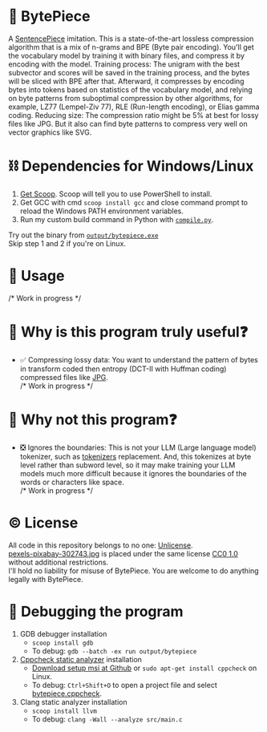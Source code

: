 # 🎉 BytePiece
A [SentencePiece](https://github.com/google/sentencepiece) imitation. This is a state-of-the-art lossless compression algorithm that is a mix of n-grams and BPE (Byte pair encoding). You'll get the vocabulary model by training it with binary files, and compress it by encoding with the model. Training process: The unigram with the best subvector and scores will be saved in the training process, and the bytes will be sliced with BPE after that. Afterward, it compresses by encoding bytes into tokens based on statistics of the vocabulary model, and relying on byte patterns from suboptimal compression by other algorithms, for example, LZ77 (Lempel-Ziv 77), RLE (Run-length encoding), or Elias gamma coding. Reducing size: The compression ratio might be 5% at best for lossy files like JPG. But it also can find byte patterns to compress very well on vector graphics like SVG.  

# ⛓️ Dependencies for Windows/Linux
1.	[Get Scoop](https://scoop.sh/). Scoop will tell you to use PowerShell to install.  
2.	Get GCC with cmd `scoop install gcc` and close command prompt to reload the Windows PATH environment variables.  
3.	Run my custom build command in Python with [`compile.py`](compile.py).  

Try out the binary from [`output/bytepiece.exe`](output/bytepiece.exe)  
Skip step 1 and 2 if you're on Linux.  

# 🔧 Usage
/* Work in progress */

# 🧲 Why is this program truly useful❓
- ✅ Compressing lossy data: You want to understand the pattern of bytes in transform coded then entropy (DCT-II with Huffman coding) compressed files like [JPG](https://en.wikipedia.org/wiki/JPEG#JPEG_codec_example).  
/* Work in progress */

# 🗿 Why not this program❓
- ❎ Ignores the boundaries: This is not your LLM (Large language model) tokenizer, such as [tokenizers](https://github.com/huggingface/tokenizers) replacement. And, this tokenizes at byte level rather than subword level, so it may make training your LLM models much more difficult because it ignores the boundaries of the words or characters like space.  
/* Work in progress */

# ©️ License
All code in this repository belongs to no one: [Unlicense](UNLICENSE).  
[pexels-pixabay-302743.jpg](pexels-pixabay-302743.jpg) is placed under the same license [CC0 1.0](https://creativecommons.org/publicdomain/zero/1.0/) without additional restrictions.  
I'll hold no liability for misuse of BytePiece. You are welcome to do anything legally with BytePiece.  

# 🤔 Debugging the program
1.	GDB debugger installation  
	-	`scoop install gdb`  
	-	To debug: `gdb --batch -ex run output/bytepiece`  
2.	[Cppcheck static analyzer](https://cppcheck.net/) installation
	-	[Download setup msi at Github](https://github.com/danmar/cppcheck/releases/) or `sudo apt-get install cppcheck` on Linux.  
	-	To debug: `Ctrl+Shift+O` to open a project file and select [bytepiece.cppcheck](bytepiece.cppcheck).  
3.	Clang static analyzer installation  
	-	`scoop install llvm`  
	-	To debug: `clang -Wall --analyze src/main.c`  
